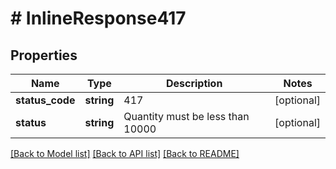 # # InlineResponse417

## Properties

Name | Type | Description | Notes
------------ | ------------- | ------------- | -------------
**status_code** | **string** | 417 | [optional]
**status** | **string** | Quantity must be less than 10000 | [optional]

[[Back to Model list]](../../README.md#models) [[Back to API list]](../../README.md#endpoints) [[Back to README]](../../README.md)
